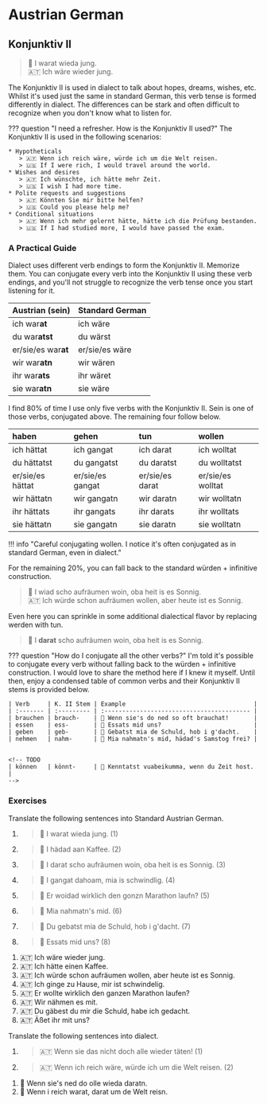 # Austrian German

## Konjunktiv II

> 🥾 I warat wieda jung.  
> 🇦🇹 Ich wäre wieder jung.  

The Konjunktiv II is used in dialect to talk about hopes, dreams, wishes, etc. Whilst it's used just the same in standard German, this verb tense is formed differently in dialect. The differences can be stark and often difficult to recognize when you don't know what to listen for.

??? question "I need a refresher. How is the Konjunktiv II used?"
    The Konjunktiv II is used in the following scenarios:  

    * Hypotheticals
       > 🇦🇹 Wenn ich reich wäre, würde ich um die Welt reisen.  
       > 🇺🇸 If I were rich, I would travel around the world.  
    * Wishes and desires
       > 🇦🇹 Ich wünschte, ich hätte mehr Zeit.  
       > 🇺🇸 I wish I had more time.  
    * Polite requests and suggestions
       > 🇦🇹 Könnten Sie mir bitte helfen?  
       > 🇺🇸 Could you please help me?  
    * Conditional situations
       > 🇦🇹 Wenn ich mehr gelernt hätte, hätte ich die Prüfung bestanden.  
       > 🇺🇸 If I had studied more, I would have passed the exam.  

### A Practical Guide

Dialect uses different verb endings to form the Konjunktiv II. Memorize them. You can conjugate every verb into the Konjunktiv II using these verb endings, and you'll not struggle to recognize the verb tense once you start listening for it.

| Austrian (sein)     | Standard German |
| :------------------ | :-------------- |
| ich war**at**       | ich wäre        |
| du war**atst**      | du wärst        |
| er/sie/es war**at** | er/sie/es wäre  |
| wir war**atn**      | wir wären       |
| ihr war**ats**      | ihr wäret       |
| sie war**atn**      | sie wäre        |

I find 80% of time I use only five verbs with the Konjunktiv II. Sein is one of those verbs, conjugated above. The remaining four follow below.

| haben            | gehen            | tun             | wollen            |
| :--------------- | :--------------- | :-------------- | :---------------- |
| ich hättat       | ich gangat       | ich darat       | ich wolltat       |
| du hättatst      | du gangatst      | du daratst      | du wolltatst      |
| er/sie/es hättat | er/sie/es gangat | er/sie/es darat | er/sie/es wolltat |
| wir hättatn      | wir gangatn      | wir daratn      | wir wolltatn      |
| ihr hättats      | ihr gangats      | ihr darats      | ihr wolltats      |
| sie hättatn      | sie gangatn      | sie daratn      | sie wolltatn      |

!!! info "Careful conjugating wollen. I notice it's often conjugated as in standard German, even in dialect."

For the remaining 20%, you can fall back to the standard würden + infinitive construction.

> 🥾 I wiad scho aufräumen woin, oba heit is es Sonnig.  
> 🇦🇹 Ich würde schon aufräumen wollen, aber heute ist es Sonnig.

Even here you can sprinkle in some additional dialectical flavor by replacing werden with tun.

> 🥾 I **darat** scho aufräumen woin, oba heit is es Sonnig.  

??? question "How do I conjugate all the other verbs?"
    I'm told it's possible to conjugate every verb without falling back to the würden + infinitive construction. I would love to share the method here if I knew it myself. Until then, enjoy a condensed table of common verbs and their Konjunktiv II stems is provided below.

    | Verb     | K. II Stem | Example                                    |
    | :------- | :--------- | :----------------------------------------- |
    | brauchen | brauch-    | 🥾 Wenn sie's do ned so oft brauchat!       |
    | essen    | ess-       | 🥾 Essats mid uns?                          |
    | geben    | geb-       | 🥾 Gebatst mia de Schuld, hob i g'dacht.    |
    | nehmen   | nahm-      | 🥾 Mia nahmatn's mid, hädad's Samstog frei? |


    <!-- TODO
    | können   | könnt-     | 🥾 Kenntatst vuabeikumma, wenn du Zeit host. |
    -->

### Exercises

Translate the following sentences into Standard Austrian German.

<div class="annotate" markdown>

1. > 🥾 I warat wieda jung. (1)  
2. > 🥾 I hädad aan Kaffee. (2)  
3. > 🥾 I darat scho aufräumen woin, oba heit is es Sonnig. (3)  
4. > 🥾 I gangat dahoam, mia is schwindlig. (4)  
5. > 🥾 Er woidad wirklich den gonzn Marathon laufn? (5)  
6. > 🥾 Mia nahmatn's mid. (6)  
7. > 🥾 Du gebatst mia de Schuld, hob i g'dacht. (7)  
8. > 🥾 Essats mid uns? (8)  

</div>

1. 🇦🇹 Ich wäre wieder jung.
2. 🇦🇹 Ich hätte einen Kaffee.
3. 🇦🇹 Ich würde schon aufräumen wollen, aber heute ist es Sonnig.
4. 🇦🇹 Ich ginge zu Hause, mir ist schwindelig.
5. 🇦🇹 Er wollte wirklich den ganzen Marathon laufen?
6. 🇦🇹 Wir nähmen es mit.
7. 🇦🇹 Du gäbest du mir die Schuld, habe ich gedacht.
8. 🇦🇹 Äßet ihr mit uns?

Translate the following sentences into dialect.

<div class="annotate" markdown>

1. > 🇦🇹 Wenn sie das nicht doch alle wieder täten! (1)
2. > 🇦🇹 Wenn ich reich wäre, würde ich um die Welt reisen. (2)


</div>

1. 🥾 Wenn sie's ned do olle wieda daratn.
2. 🥾 Wenn i reich warat, darat um de Welt reisn.

<!-- TODO

3. > 🇦🇹 Hätte ich doch nur mehr Zeit für meine Hobbys. (3)
4. > 🇦🇹 Wir könnten an das Meer fahren, wenn das Wetter besser wäre. (4)
5. > 🇦🇹 Wenn er fleißiger gelernt hätte, hätte er die Prüfung bestanden. (5)
6. > 🇦🇹 Ich würde gerne ins Kino gehen, aber ich habe keine Zeit. (6)
7. > 🇦🇹 Sie wünschte, sie könnte besser Deutsch sprechen. (7)
8. > 🇦🇹 Wenn du mir früher Bescheid gesagt hättest, wäre ich pünktlich gekommen. (8)

3. 🥾 Hättat do nua mehr Zeit fia meine Hobbys.
4. 🥾 Mia kenntatn ons Meer fåhrn, wenn's Wetta bessa warat.
5. 🥾 Wenn er fleißiger g'lernt hätt, hätt er die Prüfung bestan.
6. 🥾 Gangat gern ins Kino, oba hob ka Zeit.
7. 🥾 Sie hod gwünscht, sie kenntat bessa Deitsch sprechen.
8. 🥾 Wenn du mia friaha Bescheid gsogt hättatst, warat pünktlich kumma.
 -->

[^klinger]:
    Klinger, Dominik. [Dialektkurse.](https://www.dialektkurs.at/)
[^vergeiner]:
    Vergeiner, Philip C. and Lars Bülow. ["Der Konjunktiv II in den ruralen basisdialekten österreichs."](https://www.researchgate.net/publication/359049174_Der_Konjunktiv_II_in_den_ruralen_Basisdialekten_Osterreichs_Quantitative_und_qualitative_Befunde) _Linguistik Online_, 114(2), pp. 3–42. doi:10.13092/lo.114.8401. 6 March 2022.
